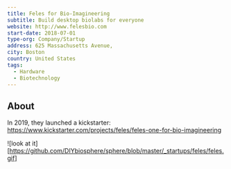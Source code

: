 ```yaml
---
title: Feles for Bio-Imagineering
subtitle: Build desktop biolabs for everyone
website: http://www.felesbio.com
start-date: 2018-07-01
type-org: Company/Startup
address: 625 Massachusetts Avenue, 
city: Boston
country: United States
tags:
  - Hardware
  - Biotechnology
---
```


## About
In 2019, they launched a kickstarter:
https://www.kickstarter.com/projects/feles/feles-one-for-bio-imagineering

![look at it][https://github.com/DIYbiosphere/sphere/blob/master/_startups/feles/feles.gif]
